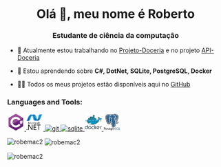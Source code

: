 <h1 align="center">Olá 👋, meu nome é Roberto</h1>
<h3 align="center">Estudante de ciência da computação</h3>

- 🔭 Atualmente estou trabalhando no [Projeto-Doceria](https://github.com/Robemac2/Projeto-Doceria) e no projeto [API-Doceria](https://github.com/Robemac2/API-Doceria)

- 🌱 Estou aprendendo sobre **C#, DotNet, SQLite, PostgreSQL, Docker**

- 👨‍💻 Todos os meus projetos estão disponíveis aqui no [GitHub](https://github.com/Robemac2?tab=repositories)

<h3 align="left">Languages and Tools:</h3>
<p align="left"> <a href="https://www.w3schools.com/cs/" target="_blank" rel="noreferrer"> <img src="https://raw.githubusercontent.com/devicons/devicon/master/icons/csharp/csharp-original.svg" alt="csharp" width="40" height="40"/> </a> <a href="https://dotnet.microsoft.com/" target="_blank" rel="noreferrer"> <img src="https://raw.githubusercontent.com/devicons/devicon/master/icons/dot-net/dot-net-original-wordmark.svg" alt="dotnet" width="40" height="40"/> </a> <a href="https://git-scm.com/" target="_blank" rel="noreferrer"> <img src="https://www.vectorlogo.zone/logos/git-scm/git-scm-icon.svg" alt="git" width="40" height="40"/> </a> <a href="https://www.sqlite.org/" target="_blank" rel="noreferrer"> <img src="https://www.vectorlogo.zone/logos/sqlite/sqlite-icon.svg" alt="sqlite" width="40" height="40"/> </a> <a href="https://www.docker.com/" target="_blank" rel="noreferrer"> <img src="https://raw.githubusercontent.com/devicons/devicon/master/icons/docker/docker-original-wordmark.svg" alt="docker" width="40" height="40"/> </a> <a href="https://www.postgresql.org" target="_blank" rel="noreferrer"> <img src="https://raw.githubusercontent.com/devicons/devicon/master/icons/postgresql/postgresql-original-wordmark.svg" alt="postgresql" width="40" height="40"/> </a> </p>

<p><img align="left" src="https://github-readme-stats.vercel.app/api/top-langs?username=robemac2&show_icons=true&theme=dark&locale=en&layout=compact" alt="robemac2" /></p>

<p>&nbsp;<img align="center" src="https://github-readme-stats.vercel.app/api?username=robemac2&show_icons=true&theme=dark&locale=en" alt="robemac2" /></p>

<p><img align="center" src="https://github-readme-streak-stats.herokuapp.com/?user=robemac2&theme=dark" alt="robemac2" /></p>
